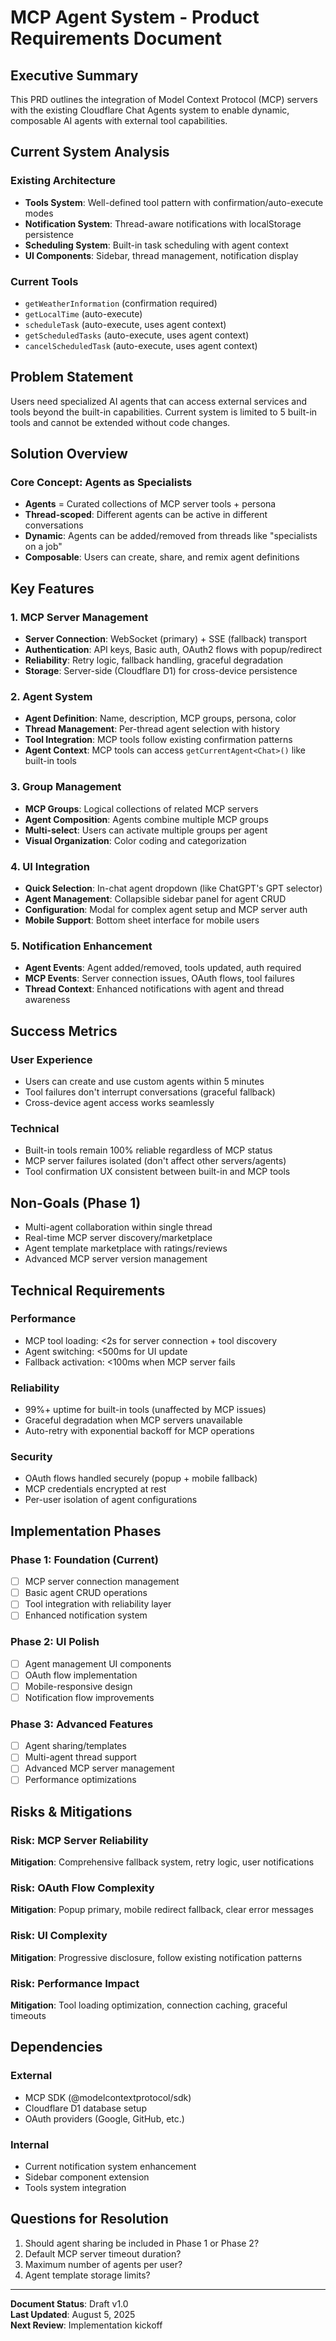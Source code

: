 # MCP Agent System - Product Requirements Document

## Executive Summary

This PRD outlines the integration of Model Context Protocol (MCP) servers with the existing Cloudflare Chat Agents system to enable dynamic, composable AI agents with external tool capabilities.

## Current System Analysis

### Existing Architecture

- **Tools System**: Well-defined tool pattern with confirmation/auto-execute modes
- **Notification System**: Thread-aware notifications with localStorage persistence
- **Scheduling System**: Built-in task scheduling with agent context
- **UI Components**: Sidebar, thread management, notification display

### Current Tools

- `getWeatherInformation` (confirmation required)
- `getLocalTime` (auto-execute)
- `scheduleTask` (auto-execute, uses agent context)
- `getScheduledTasks` (auto-execute, uses agent context)
- `cancelScheduledTask` (auto-execute, uses agent context)

## Problem Statement

Users need specialized AI agents that can access external services and tools beyond the built-in capabilities. Current system is limited to 5 built-in tools and cannot be extended without code changes.

## Solution Overview

### Core Concept: Agents as Specialists

- **Agents** = Curated collections of MCP server tools + persona
- **Thread-scoped**: Different agents can be active in different conversations
- **Dynamic**: Agents can be added/removed from threads like "specialists on a job"
- **Composable**: Users can create, share, and remix agent definitions

## Key Features

### 1. MCP Server Management

- **Server Connection**: WebSocket (primary) + SSE (fallback) transport
- **Authentication**: API keys, Basic auth, OAuth2 flows with popup/redirect
- **Reliability**: Retry logic, fallback handling, graceful degradation
- **Storage**: Server-side (Cloudflare D1) for cross-device persistence

### 2. Agent System

- **Agent Definition**: Name, description, MCP groups, persona, color
- **Thread Management**: Per-thread agent selection with history
- **Tool Integration**: MCP tools follow existing confirmation patterns
- **Agent Context**: MCP tools can access `getCurrentAgent<Chat>()` like built-in tools

### 3. Group Management

- **MCP Groups**: Logical collections of related MCP servers
- **Agent Composition**: Agents combine multiple MCP groups
- **Multi-select**: Users can activate multiple groups per agent
- **Visual Organization**: Color coding and categorization

### 4. UI Integration

- **Quick Selection**: In-chat agent dropdown (like ChatGPT's GPT selector)
- **Agent Management**: Collapsible sidebar panel for agent CRUD
- **Configuration**: Modal for complex agent setup and MCP server auth
- **Mobile Support**: Bottom sheet interface for mobile users

### 5. Notification Enhancement

- **Agent Events**: Agent added/removed, tools updated, auth required
- **MCP Events**: Server connection issues, OAuth flows, tool failures
- **Thread Context**: Enhanced notifications with agent and thread awareness

## Success Metrics

### User Experience

- Users can create and use custom agents within 5 minutes
- Tool failures don't interrupt conversations (graceful fallback)
- Cross-device agent access works seamlessly

### Technical

- Built-in tools remain 100% reliable regardless of MCP status
- MCP server failures isolated (don't affect other servers/agents)
- Tool confirmation UX consistent between built-in and MCP tools

## Non-Goals (Phase 1)

- Multi-agent collaboration within single thread
- Real-time MCP server discovery/marketplace
- Agent template marketplace with ratings/reviews
- Advanced MCP server version management

## Technical Requirements

### Performance

- MCP tool loading: <2s for server connection + tool discovery
- Agent switching: <500ms for UI update
- Fallback activation: <100ms when MCP server fails

### Reliability

- 99%+ uptime for built-in tools (unaffected by MCP issues)
- Graceful degradation when MCP servers unavailable
- Auto-retry with exponential backoff for MCP operations

### Security

- OAuth flows handled securely (popup + mobile fallback)
- MCP credentials encrypted at rest
- Per-user isolation of agent configurations

## Implementation Phases

### Phase 1: Foundation (Current)

- [ ] MCP server connection management
- [ ] Basic agent CRUD operations
- [ ] Tool integration with reliability layer
- [ ] Enhanced notification system

### Phase 2: UI Polish

- [ ] Agent management UI components
- [ ] OAuth flow implementation
- [ ] Mobile-responsive design
- [ ] Notification flow improvements

### Phase 3: Advanced Features

- [ ] Agent sharing/templates
- [ ] Multi-agent thread support
- [ ] Advanced MCP server management
- [ ] Performance optimizations

## Risks & Mitigations

### Risk: MCP Server Reliability

**Mitigation**: Comprehensive fallback system, retry logic, user notifications

### Risk: OAuth Flow Complexity

**Mitigation**: Popup primary, mobile redirect fallback, clear error messages

### Risk: UI Complexity

**Mitigation**: Progressive disclosure, follow existing notification patterns

### Risk: Performance Impact

**Mitigation**: Tool loading optimization, connection caching, graceful timeouts

## Dependencies

### External

- MCP SDK (@modelcontextprotocol/sdk)
- Cloudflare D1 database setup
- OAuth providers (Google, GitHub, etc.)

### Internal

- Current notification system enhancement
- Sidebar component extension
- Tools system integration

## Questions for Resolution

1. Should agent sharing be included in Phase 1 or Phase 2?
2. Default MCP server timeout duration?
3. Maximum number of agents per user?
4. Agent template storage limits?

---

**Document Status**: Draft v1.0  
**Last Updated**: August 5, 2025  
**Next Review**: Implementation kickoff
